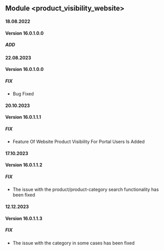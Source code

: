 ## Module <product_visibility_website>

#### 18.08.2022
#### Version 16.0.1.0.0
##### ADD

#### 22.08.2023
#### Version 16.0.1.0.0
##### FIX
- Bug Fixed 

#### 20.10.2023
#### Version 16.0.1.1.1
##### FIX
- Feature Of Website Product Visibility For Portal Users Is Added

#### 17.10.2023
#### Version 16.0.1.1.2
##### FIX
- The issue with the product/product-category search functionality has been fixed

#### 12.12.2023
#### Version 16.0.1.1.3
##### FIX
- The issue with the category in some cases has been fixed
